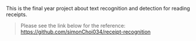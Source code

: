 This is the final year project about text recognition and detection for reading receipts.

>Please see the link below for the reference:
>https://github.com/simonChoi034/receipt-recognition
